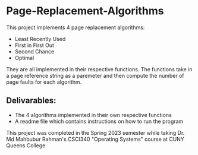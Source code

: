 # Page-Replacement-Algorithms

This project implements 4 page replacement algorithms: 

<ul>
  <li>Least Recently Used</li>
  <li>First in First Out</li>
  <li>Second Chance</li>
  <li>Optimal</li>
  </ul>
  
 They are all implemented in their respective functions. The functions take in a page reference string as 
 a paremeter and then compute the number of page faults for each algorithm.
 
## Delivarables:

<ul>
  <li>The 4 algorithms implemented in their own respective functions</li>
  <li>A readme file which contains instructions on how to run the program</li>
  </ul>
  
  This project was completed in the Spring 2023 semester while taking Dr. Md Mahbubur Rahman's CSCI340 "Operating Systems" course at 
  CUNY Queens College.
